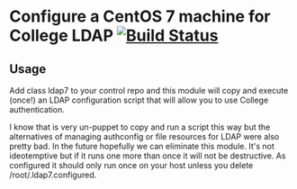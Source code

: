 # Configure a CentOS 7 machine for College LDAP [![Build Status](https://travis-ci.org/ImperialCollegeLondon/ic_centos7_ldap.svg?branch=master)](https://travis-ci.org/ImperialCollegeLondon/ic_centos7_ldap)
## Usage

Add class ldap7 to your control repo and this module will copy and execute (once!) an LDAP configuration script that will allow you to use College authentication.

I know that is very un-puppet to copy and run a script this way but the alternatives of managing authconfig or file resources for LDAP were also pretty bad. In the future hopefully we can eliminate this module. It's not ideotemptive but if it runs one more than once it will not be destructive. As configured it should only run once on your host unless you delete /root/.ldap7.configured.


